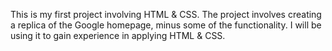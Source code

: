 This is my first project involving HTML & CSS.
The project involves creating a replica of the Google homepage, minus some of the functionality.
I will be using it to gain experience in applying HTML & CSS.
